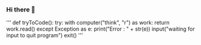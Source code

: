 ### Hi there 👋

''' 
def tryToCode():
    try:
        with computer("think", "r") as work:
            return work.read()
    except Exception as e:
        print("Error : " + str(e))
        input("waiting for input to quit program")
        exit()
'''
